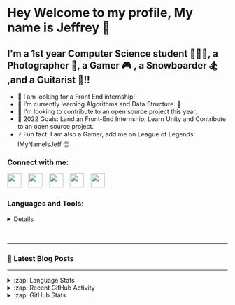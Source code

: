 # Hey Welcome to my profile, My name is Jeffrey 👋 

<!-- Add status here -->


## I'm a 1st year Computer Science student 🧑🏽‍💻, a Photographer 📸, a Gamer 🎮 , a Snowboarder 🏂  ,and a Guitarist 🎸!!
<!-- project name then the link to that project -->
- 🔭 I am looking for a Front End internship!
- 🌱 I’m currently learning Algorithms and Data Structure. 🤣
- 👯 I’m looking to contribute to an open source project this year.
- 🥅 2022 Goals: Land an Front-End Internship, Learn Unity and Contribute to an open source project.
- ⚡ Fun fact: I am also a Gamer, add me on League of Legends: lMyNameIsJeff 😊 

### Connect with me:
<!-- Icons  -->
[<img height="32" width="32" src="https://simpleicons.now.sh/linkedin/fff" target="_blank"/>][linkedin]
&nbsp;&nbsp;
[<img height="32" width="32" src="https://simpleicons.now.sh/instagram/fff" />][instagram]
&nbsp;&nbsp;
[<img height="32" width="32" src="https://simpleicons.now.sh/unsplash/fff" />][unsplash]
&nbsp;&nbsp;
[<img height="32" width="32" src="https://simpleicons.now.sh/facebook/fff" />][facebook]
&nbsp;&nbsp;
[<img height="32" width="32" src="https://simpleicons.now.sh/twitter/fff" />][twitter]

<!-- Separate languages and tools  -->
### Languages and Tools:
<details>
  [<img align="left" alt="Visual Studio Code" width="26px" src="https://cdn.jsdelivr.net/gh/devicons/devicon/icons/vscode/vscode-original.svg" style="padding-right:10px;" />]
  [<img align="left" alt="Visual Studio" width="26px" src="https://github.com/devicons/devicon/blob/master/icons/visualstudio/visualstudio-plain.svg" style="padding-right:10px;" />]
</details>


<br />
<br />

---

### 📕 Latest Blog Posts

<!-- BLOG-POST-LIST:START -->
<!-- BLOG-POST-LIST:END -->

---


<details>
  <summary>:zap: Language Stats</summary>

[![Top Langs](https://github-readme-stats.vercel.app/api/top-langs/?username=jgrospe92)](https://github.com/jgrospe92/github-readme-stats)

</details>

<details>
  <summary>:zap: Recent GitHub Activity</summary>
<!--START_SECTION:activity-->
1. 🎉 Merged PR [#1](https://github.com/jgrospe92/Street-Photography/pull/1) in [jgrospe92/Street-Photography](https://github.com/jgrospe92/Street-Photography)
2. 💪 Opened PR [#1](https://github.com/jgrospe92/Street-Photography/pull/1) in [jgrospe92/Street-Photography](https://github.com/jgrospe92/Street-Photography)
3. 🎉 Merged PR [#15](https://github.com/jgrospe92/Department_with_GUI/pull/15) in [jgrospe92/Department_with_GUI](https://github.com/jgrospe92/Department_with_GUI)
4. 💪 Opened PR [#15](https://github.com/jgrospe92/Department_with_GUI/pull/15) in [jgrospe92/Department_with_GUI](https://github.com/jgrospe92/Department_with_GUI)
5. 🎉 Merged PR [#14](https://github.com/jgrospe92/Department_with_GUI/pull/14) in [jgrospe92/Department_with_GUI](https://github.com/jgrospe92/Department_with_GUI)
<!--END_SECTION:activity-->
</details>

<details>
  <summary>:zap: GitHub Stats</summary>

  <img align="left" alt="codeSTACKr's GitHub Stats" src="https://github-readme-stats.vercel.app/api?username=jgrospe92&show_icons=true&hide_border=false&hide=stars,issues,contribs&theme=darcula&count_private=true" />

</details>

<!-- Social Media links  -->
[linkedin]: https://www.linkedin.com/in/jeffreygrospe/
[instagram]: https://www.instagram.com
[unsplash]: https://unsplash.com/@jgrospe
[facebook]: https://www.facebook.com/jeffrey.grospe
[twitter]: https://twitter.com/jeffrey_grospe

[website]: https://codeSTACKr.com
[course]: http://vsCodeHero.com
[twitter]: https://twitter.com/codeSTACKr
[youtube]: https://youtube.com/codeSTACKr
[instagram]: https://instagram.com/codeSTACKr
[linkedin]: https://linkedin.com/in/codeSTACKr
[webdevplaylist]: https://www.youtube.com/playlist?list=PLkwxH9e_vrAJ0WbEsFA9W3I1W-g_BTsbt
[jsplaylist]: https://www.youtube.com/playlist?list=PLkwxH9e_vrALRJKu7wfXby3MKeflhTu6B
[cssplaylist]: https://www.youtube.com/playlist?list=PLkwxH9e_vrALSdvZuEh6gqQdmDoDIoqz4
[reactplaylist]: https://www.youtube.com/playlist?list=PLkwxH9e_vrAK4TdffpxKY3QGyHCpxFcQ0

<!---
jgrospe92/jgrospe92 is a ✨ special ✨ repository because its `README.md` (this file) appears on your GitHub profile.
You can click the Preview link to take a look at your changes.
--->